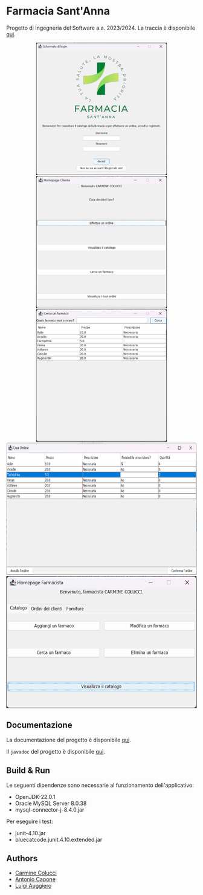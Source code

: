 # Farmacia Sant'Anna

Progetto di Ingegneria del Software a.a. 2023/2024. La traccia è disponibile [qui](documentazione/Traccia%20B.10.pdf).

<div align="center">
<img src="docs/assets/screenshots/login.png" alt="login page" title="Login" height="350"/>
<img src="docs/assets/screenshots/homepage_cliente.png" alt="homepage cliente" title="Homepage di un cliente" height="350"/>
<img src="docs/assets/screenshots/cerca_farmaco.png" alt="cerca un farmaco" title="Cerca un farmaco" height="350"/>
<img src="docs/assets/screenshots/crea_ordine.png" alt="crea ordine" title="Crea un ordine" height="350"/>
<img src="docs/assets/screenshots/homepage_farmacista.png" alt="homepage farmacista" title="Homepage di un farmacista" height="350"/>
</div>

## Documentazione

La documentazione del progetto è disponibile [qui](documentazione/documentazione.pdf).

Il `javadoc` del progetto è disponibile [qui](javadoc/index.html).

## Build & Run

Le seguenti dipendenze sono necessarie al funzionamento dell'applicativo:
- OpenJDK-22.0.1
- Oracle MySQL Server 8.0.38
- mysql-connector-j-8.4.0.jar

Per eseguire i test:
- junit-4.10.jar
- bluecatcode.junit.4.10.extended.jar

## Authors

- [Carmine Colucci](https://www.github.com/carminecolucci)
- [Antonio Capone](https://www.github.com/antoniocapone)
- [Luigi Auggiero](https://www.github.com/luigiauggiero)
